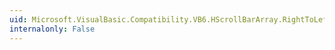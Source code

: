 ```yaml
---
uid: Microsoft.VisualBasic.Compatibility.VB6.HScrollBarArray.RightToLeftChanged
internalonly: False
---
```

